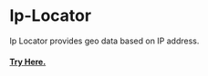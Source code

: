 # Ip-Locator
Ip Locator provides geo data based on IP address.

#### [Try Here.](https://iplocator.vercel.app/)
